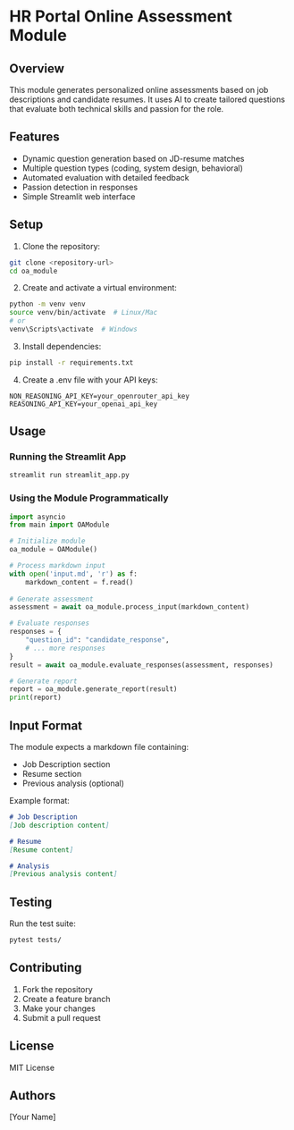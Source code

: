 # HR Portal Online Assessment Module

## Overview
This module generates personalized online assessments based on job descriptions and candidate resumes. It uses AI to create tailored questions that evaluate both technical skills and passion for the role.

## Features
- Dynamic question generation based on JD-resume matches
- Multiple question types (coding, system design, behavioral)
- Automated evaluation with detailed feedback
- Passion detection in responses
- Simple Streamlit web interface

## Setup

1. Clone the repository:
```bash
git clone <repository-url>
cd oa_module
```

2. Create and activate a virtual environment:
```bash
python -m venv venv
source venv/bin/activate  # Linux/Mac
# or
venv\Scripts\activate  # Windows
```

3. Install dependencies:
```bash
pip install -r requirements.txt
```

4. Create a .env file with your API keys:
```
NON_REASONING_API_KEY=your_openrouter_api_key
REASONING_API_KEY=your_openai_api_key
```

## Usage

### Running the Streamlit App
```bash
streamlit run streamlit_app.py
```

### Using the Module Programmatically
```python
import asyncio
from main import OAModule

# Initialize module
oa_module = OAModule()

# Process markdown input
with open('input.md', 'r') as f:
    markdown_content = f.read()
    
# Generate assessment
assessment = await oa_module.process_input(markdown_content)

# Evaluate responses
responses = {
    "question_id": "candidate_response",
    # ... more responses
}
result = await oa_module.evaluate_responses(assessment, responses)

# Generate report
report = oa_module.generate_report(result)
print(report)
```

## Input Format
The module expects a markdown file containing:
- Job Description section
- Resume section
- Previous analysis (optional)

Example format:
```markdown
# Job Description
[Job description content]

# Resume
[Resume content]

# Analysis
[Previous analysis content]
```

## Testing
Run the test suite:
```bash
pytest tests/
```

## Contributing
1. Fork the repository
2. Create a feature branch
3. Make your changes
4. Submit a pull request

## License
MIT License

## Authors
[Your Name]